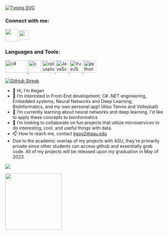 [![Typing SVG](https://readme-typing-svg.herokuapp.com?font=Fira+Code&weight=500&pause=1000&color=0D971F&width=435&lines=Aspiring+Software+Engineer)](https://git.io/typing-svg)

 <!---<img align="left" alt="Coding" width="200" src="https://media.licdn.com/dms/image/C5603AQGL7C0Zj806xw/profile-displayphoto-shrink_200_200/0/1623337309728?e=1676505600&v=beta&t=4NK-RnOGddRzYpWVn9DA8BfPKqN0p-MhHfiopDex7-s">--->
  
<h3 align="left">Connect with me:</h3>
<p align="left">
<a href="https://www.linkedin.com/in/kegangoo/" target="blank"><img align="center" src="https://img.icons8.com/fluency/512/linkedin-circled.png" alt="" height="40" width="40" /></a>
<a href="https://kegangoo.info/" target="blank"><img align="center" src="https://static-cdn.jtvnw.net/jtv_user_pictures/16cc9673-a1bb-4538-9c32-321408b37847-profile_image-300x300.png" alt="" height="30" width="30" /></a>
</p>

<h3 align="left">Languages and Tools:</h3>
<p align="left"> <a href="https://www.cprogramming.com/" target="_blank"> <a href="https://www.w3schools.com/cs/index.php" target="_blank"> <img src="https://user-images.githubusercontent.com/79952530/206917269-cb61e56c-5d54-4956-85f0-db0d091c9dd5.png" alt="c#" width="70" height="40"/> </a><img src="https://upload.wikimedia.org/wikipedia/commons/thumb/1/18/C_Programming_Language.svg/1200px-C_Programming_Language.svg.png" alt="c" width="40" height="40"/> </a> <a href="https://www.w3schools.com/cpp/default.asp" target="_blank"> <img src="https://user-images.githubusercontent.com/79952530/206917075-bf6dc3f7-e3b1-48c2-b7eb-e5ecb9a2b825.png" alt="cplusplus" width="40" height="40"/> </a> <a href="https://www.javascript.com/" target="_blank"> <img src="https://upload.wikimedia.org/wikipedia/commons/6/6a/JavaScript-logo.png" alt="JavaScript" width="40" height="40"/> <a href="https://vuejs.org/" target="_blank"> <img src="https://upload.wikimedia.org/wikipedia/commons/thumb/9/95/Vue.js_Logo_2.svg/1200px-Vue.js_Logo_2.svg.png" alt="VueJS" width="40" height="40"/> </a></a><a href="https://www.python.org/" target="_blank"> <img src="https://s3.dualstack.us-east-2.amazonaws.com/pythondotorg-assets/media/community/logos/python-logo-only.png" alt="python" width="40" height="40"/> </a></p>

[![GitHub Streak](http://github-readme-streak-stats.herokuapp.com?user=Kgoo2&theme=tokyonight_duo&hide_border=true)](https://git.io/streak-stats)


- 👋 Hi, I’m Kegan
- 👀 I’m interested in Front-End development, C# .NET engineering, Embedded systems, Neural Networks and Deep Learning, BioInformatics, and my own personal app! (Also Tennis and Volleyball)
- 🌱 I’m currently learning about neural networks and deep learning. I'd like to apply these concepts to bionformatics
- 💞️ I’m looking to collaborate on fun projects that utilize microservices to do interesting, cool, and useful things with data.
- 📫 How to reach me, contact kgoo2@asu.edu
- Due to the academic overlap of my projects with ASU, they're primarily private since other students can access github and essentially grab code. All of my projects will be released upon my graduation in May of 2023.

![](https://komarev.com/ghpvc/?username=Kgoo2&color=blueviolet&style=flat)

<img height="180em" src="https://github-readme-stats.vercel.app/api?username=Kgoo2&show_icons=true&hide_border=true&&count_private=true&include_all_commits=true&theme=dark" />

<!---
Kgoo2/Kgoo2 is a ✨ special ✨ repository because its `README.md` (this file) appears on your GitHub profile.
You can click the Preview link to take a look at your changes.
--->

<!--START_SECTION:waka-->
<!--END_SECTION:waka-->
